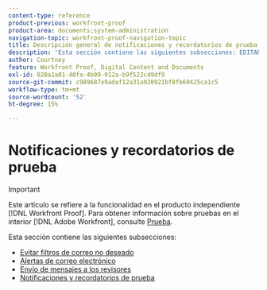 ```yaml
---
content-type: reference
product-previous: workfront-proof
product-area: documents;system-administration
navigation-topic: workfront-proof-navigation-topic
title: Descripción general de notificaciones y recordatorios de prueba
description: 'Esta sección contiene las siguientes subsecciones: EDITAR.'
author: Courtney
feature: Workfront Proof, Digital Content and Documents
exl-id: 028a1a01-40fa-4b09-912a-b9f522c49df9
source-git-commit: c989687e9adaf12a31a920921bf8fb69425ca1c5
workflow-type: tm+mt
source-wordcount: '52'
ht-degree: 15%

---
```


# Notificaciones y recordatorios de prueba

>[!IMPORTANT]
>
>Este artículo se refiere a la funcionalidad en el producto independiente [!DNL Workfront Proof]. Para obtener información sobre pruebas en el interior [!DNL Adobe Workfront], consulte [Prueba](../../review-and-approve-work/proofing/proofing.md).

Esta sección contiene las siguientes subsecciones:

* [Evitar filtros de correo no deseado](../../workfront-proof/wp-emailsntfctns/avoiding-spam-filters/avoid-spam-filters.md)
* [Alertas de correo electrónico](../../workfront-proof/wp-emailsntfctns/email-alerts/email-alerts.md)
* [Envío de mensajes a los revisores](../../workfront-proof/wp-emailsntfctns/messaging-reviewers/send-messages-to-reviewers.md)
* [Notificaciones y recordatorios de prueba](../../workfront-proof/wp-emailsntfctns/proof-notifications-and-reminders/proof-notifications-and-reminders.md)
